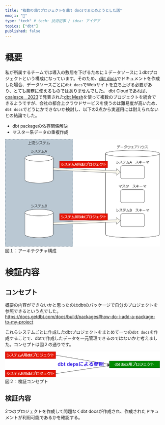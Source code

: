 ```yaml
---
title: "複数のdbtプロジェクトをdbt docsでまとめようとした話"
emoji: "📑"
type: "tech" # tech: 技術記事 / idea: アイデア
topics: ["dbt"]
published: false
---
```

# 概要
私が所属するチームでは導入の敷居を下げるために１データソースに１dbtプロジェクトという構成になっています。そのため、[dbt docs](https://docs.getdbt.com/docs/collaborate/documentation)でドキュメントを作成した場合、データソースごとに`dbt docs`でWebサイトを立ち上げる必要があり、とても業務に使えるものではありませんでした。
dbt Cloudであれば、[coalesce　2023](https://coalesce.getdbt.com/)で発表された[dbt Mesh](https://www.getdbt.com/product/dbt-mesh)を使って複数のプロジェクトを統合できるようですが、会社の都合上クラウドサービスを使うのは難易度が高いため、`dbt docs`でどうにかできないか検討し、以下の2点から実運用には耐えられないとの結論でした。
* dbt packageの依存関係解決
* マスター系データの重複作成

![](/images/challenge-aggregate-dbt-project-in-dbtdocs/architecture.drawio.png)
図１：アーキテクチャ構成

# 検証内容
## コンセプト
概要の内容ができないかと思ったのはdbtのパッケージで自分のプロジェクトを参照できるという点でした。
https://docs.getdbt.com/docs/build/packages#how-do-i-add-a-package-to-my-project

これらシステムごとに作成したdbtプロジェクトをまとめて一つの`dbt docs`を作成することで、dbtで作成したデータを一元管理できるのではないかと考えました。コンセプトは図２の通りです。

![](/images/challenge-aggregate-dbt-project-in-dbtdocs/concept.drawio.png)
図２：検証コンセプト

## 検証内容
2つのプロジェクトを作成して問題なくdbt docsが作成され、作成されたドキュメントが利用可能であるかを確認する。